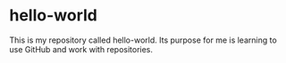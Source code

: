 # hello-world
This is my repository called hello-world. Its purpose for me is learning to use GitHub and work with repositories. 

